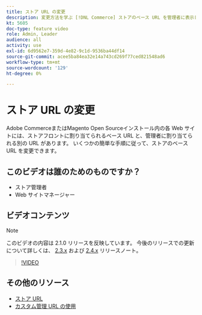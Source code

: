 ```yaml
---
title: ストア URL の変更
description: 変更方法を学ぶ [!DNL Commerce] ストアのベース URL を管理者に表示します。
kt: 5605
doc-type: feature video
role: Admin, Leader
audience: all
activity: use
exl-id: 6d9562e7-359d-4e82-9c1d-9536ba44df14
source-git-commit: acee5ba84ea32e14a743cd269f77ced821548ad6
workflow-type: tm+mt
source-wordcount: '129'
ht-degree: 0%

---
```


# ストア URL の変更

Adobe CommerceまたはMagento Open Sourceインストール内の各 Web サイトには、ストアフロントに割り当てられるベース URL と、管理者に割り当てられる別の URL があります。 いくつかの簡単な手順に従って、ストアのベース URL を変更できます。

## このビデオは誰のためのものですか？

- ストア管理者
- Web サイトマネージャー

## ビデオコンテンツ

>[!NOTE]
>
>このビデオの内容は 2.1.0 リリースを反映しています。 今後のリリースでの更新について詳しくは、 [2.3.x](https://devdocs.magento.com/guides/v2.3/release-notes/bk-release-notes.html) および [2.4.x](https://devdocs.magento.com/guides/v2.4/release-notes/bk-release-notes.html) リリースノート。

>[!VIDEO](https://video.tv.adobe.com/v/35488?quality=12&learn=on)

## その他のリソース

- [ストア URL](https://docs.magento.com/user-guide/stores/store-urls.html)
- [カスタム管理 URL の使用](https://docs.magento.com/user-guide/stores/store-urls-custom-admin.html)
